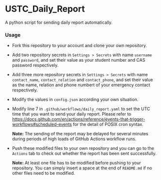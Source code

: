 # USTC_Daily_Report

A python script for sending daily report automatically.

### Usage

- Fork this repository to your account and clone your own repository.

- Add two repository secrets in `Settings > Secrets` with name `username` and `password`, and set their value as your student number and CAS password respectively.

- Add three more repository secrets in `Settings > Secrets` with name `contact_name`, `contact_relation` and `contact_phone`, and set their value as the name, relation and phone numbert of your emergency contact respectively.

- Modify the values in `config.json` according your own situation.

- Modify line 7 in `.github/workflows/daily_report.yaml` to set the UTC time that you want to send your daily report. Please refer to <https://docs.github.com/en/actions/reference/events-that-trigger-workflows#scheduled-events> for the detail of POSIX cron syntax.

  **Note:** The sending of the report may be delayed for several minutes during periods of high loads of GitHub Actions workflow runs.

- Push these modified files to your own repository and you can go to the `Actions` tab to check out whether the report has been sent successfully.

  **Note:** At least one file has to be modified before pushing to your repository. You can simply insert a space at the end of `README.md` if no other files need to be modified.




